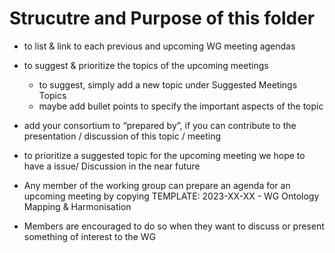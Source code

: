# Strucutre and Purpose of this folder

- to list & link to each previous and upcoming WG meeting agendas

- to suggest & prioritize the topics of the upcoming meetings
  - to suggest, simply add a new topic under Suggested Meetings Topics
  - maybe add bullet points to specify the important aspects of the topic
- add your consortium to “prepared by”, if you can contribute to the
  presentation / discussion of this topic / meeting
- to prioritize a suggested topic for the upcoming meeting we hope to have a
  issue/ Discussion in the near future
- Any member of the working group can prepare an agenda for an upcoming meeting
  by copying TEMPLATE: 2023-XX-XX - WG Ontology Mapping & Harmonisation
- Members are encouraged to do so when they want to discuss or present something
  of interest to the WG
